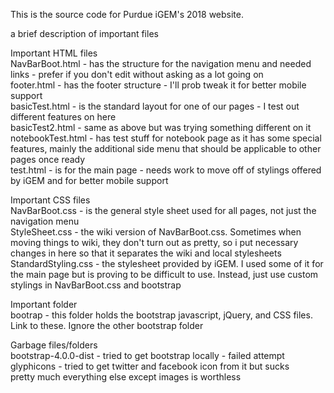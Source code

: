 This is the source code for Purdue iGEM's 2018 website.

a brief description of important files

Important HTML files <br />
NavBarBoot.html - has the structure for the navigation menu and needed links - prefer if you don't edit without asking as a lot going on <br/>
footer.html - has the footer structure - I'll prob tweak it for better mobile support<br/>
basicTest.html - is the standard layout for one of our pages - I test out different features on here<br/>
basicTest2.html - same as above but was trying something different on it<br/>
notebookTest.html - has test stuff for notebook page as it has some special features, mainly the additional side menu that should be applicable to other pages once ready<br/>
test.html - is for the main page - needs work to move off of stylings offered by iGEM and for better mobile support<br/>

Important CSS files<br/>
NavBarBoot.css - is the general style sheet used for all pages, not just the navigation menu<br/>
StyleSheet.css - the wiki version of NavBarBoot.css. Sometimes when moving things to wiki, they don't turn out as pretty, so i put necessary changes in here so that it separates the wiki and local stylesheets<br/>
StandardStyling.css - the stylesheet provided by iGEM. I used some of it for the main page but is proving to be difficult to use. Instead, just use custom stylings in NavBarBoot.css and bootstrap<br/>

Important folder<br/>
bootrap - this folder holds the bootstrap javascript, jQuery, and CSS files. Link to these. Ignore the other bootstrap folder<br/>

Garbage files/folders<br/>
bootstrap-4.0.0-dist - tried to get bootstrap locally - failed attempt<br/>
glyphicons - tried to get twitter and facebook icon from it but sucks<br/>
pretty much everything else except images is worthless<br/>
